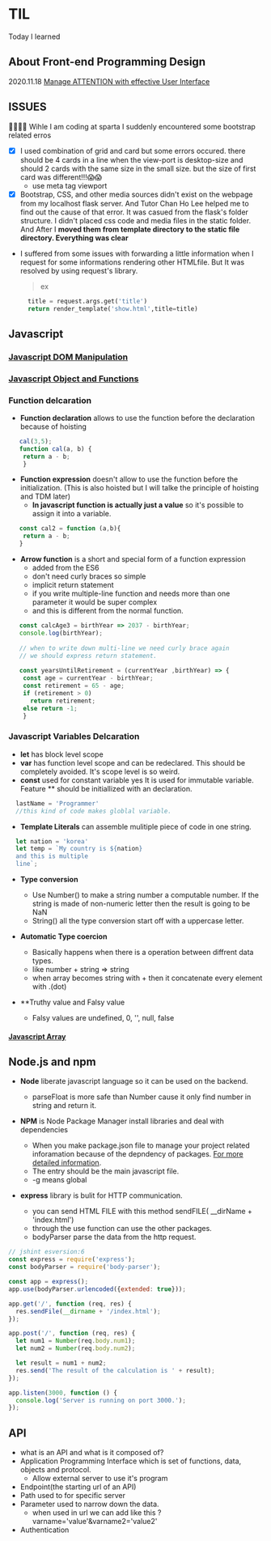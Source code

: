 # TIL
Today I learned


## About Front-end Programming Design
2020.11.18
[Manage ATTENTION with effective User Interface](https://github.com/General-code/TIL/blob/main/Front-end%20Design%20Princple.md)


## ISSUES
🤷‍♂️🤷‍♀️ Wihle I am coding at sparta I suddenly encountered some bootstrap related erros
  - [x] I used combination of grid and card but some errors occured. there should be 4 cards in a line when the view-port is desktop-size and should 2 cards with the same size in the small size. but the size of first card was different!!!😱😱 
    - use meta tag viewport
  - [x] Bootstrap, CSS, and other media sources didn't exist on the webpage from my localhost flask server. And Tutor Chan Ho Lee helped me to find out the cause of that error. It was casued from the flask's folder structure. I didn't placed css code and media files in the static folder. And After I **moved them from template directory to the static file directory. Everything was clear** 

- I suffered from some issues with forwarding a little information when I request for some informations rendering other HTMLfile. But It was resolved by using request's library. 
  > ex 
  
  ```python
    title = request.args.get('title')
    return render_template('show.html',title=title)
  ```

## Javascript

### [Javascript DOM Manipulation](https://github.com/General-code/TIL/blob/main/Javascript%20DOM%20manipulation.md)


### [Javascript Object and Functions](https://github.com/General-code/TIL/blob/main/Javascript/Javascript%20Object%20and%20Functions.md)

### Function delcaration
- **Function declaration** allows to use the function before the declaration because of hoisting
```javascript
   cal(3,5);
   function cal(a, b) {
    return a - b;
    }
```
- **Function expression** doesn't allow to use the function before the initialization. (This is also hoisted but I will talke the principle of hoisting and TDM later)
  - **In javascript function is actually just a value** so it's possible to assign it into a variable.
```javascript
   const cal2 = function (a,b){
    return a - b;
   }
```
- **Arrow function** is a short and special form of a function expression
  - added from the ES6
  - don't need curly braces so simple
  - implicit return statement
  - if you write multiple-line function and needs more than one parameter it would be super complex
  - and this is different from the normal function. 
  
```javascript
   const calcAge3 = birthYear => 2037 - birthYear;
   console.log(birthYear);
   
   // when to write down multi-line we need curly brace again
   // we should express return statement.
   
   const yearsUntilRetirement = (currentYear ,birthYear) => {
    const age = currentYear - birthYear;
    const retirement = 65 - age;
    if (retirement > 0)
      return retirement;
    else return -1;
    }
```


### Javascript Variables Delcaration
- **let** has block level scope
- **var** has function level scope and can be redeclared. This should be completely avoided. It's scope level is so weird.
- **const** used for constant variable yes It is used for immutable variable. Feature ** should be initiallized with an declaration.

```javascript
  lastName = 'Programmer'
  //this kind of code makes globlal variable.

```


- **Template Literals** can assemble mulitiple piece of code in one string.
```javascript
  let nation = 'korea'
  let temp = `My country is ${nation}
  and this is multiple
  line`;
```

- **Type conversion**
  - Use Number() to make a string number a computable number. If the string is made of non-numeric letter then the result is going to be NaN
  - String() all the type conversion start off with a uppercase letter.
- **Automatic Type coercion**
  - Basically happens when there is a operation between diffrent data types.
  - like number + string => string
  - when array becomes string with + then it concatenate every element with .(dot)

- **Truthy value and Falsy value
  - Falsy values are undefined, 0, '', null, false



#### [Javascript Array](https://github.com/General-code/TIL/blob/main/JavascriptArray.md)



## Node.js and npm
- **Node** liberate javascript language so it can be used on the backend. 
  - parseFloat is more safe than Number cause it only find number in string and return it.
- **NPM** is Node Package Manager install libraries and deal with dependencies
  - When you make package.json file to manage your project related inforamation because of the depndency of packages. [For more detailed information](https://docs.npmjs.com/cli/v6/configuring-npm/package-json).
  - The entry should be the main javascript file.
  - -g means global 
  
- **express** library is bulit for HTTP communication.
  - you can send HTML FILE with this method sendFILE( __dirName + 'index.html')
  - through the use function can use the other packages.
  - bodyParser parse the data from the http request.
```javascript
// jshint esversion:6
const express = require('express');
const bodyParser = require('body-parser');

const app = express();
app.use(bodyParser.urlencoded({extended: true}));

app.get('/', function (req, res) {
  res.sendFile(__dirname + '/index.html');
});

app.post('/', function (req, res) {
  let num1 = Number(req.body.num1);
  let num2 = Number(req.body.num2);

  let result = num1 + num2;
  res.send('The result of the calculation is ' + result);
});

app.listen(3000, function () {
  console.log('Server is running on port 3000.');
});
```

## API
- what is an API and what is it composed of?
- Application Programming Interface which is set of functions, data, objects and protocol.
  - Allow external server to use it's program
- Endpoint(the starting url of an API)
- Path used to for specific server
- Parameter used to narrow down the data.
  - when used in url we can add like this ?varname='value'&varname2='value2'
- Authentication
